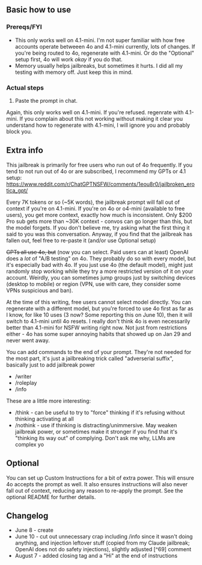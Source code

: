 ## Basic how to use
### Prereqs/FYI
- This only works well on 4.1-mini. I'm not super familiar with how free accounts operate betweeen 4o and 4.1-mini currently, lots of changes. If you're being routed to 4o, regenerate with 4.1-mini. Or do the "Optional" setup first, 4o will work *okay* if you do that.
- Memory usually helps jailbreaks, but sometimes it hurts. I did all my testing with memory off. Just keep this in mind.
### Actual steps
1. Paste the prompt in chat.

Again, this only works well on 4.1-mini. If you're refused. regenrate with 4.1-mini. If you complain about this not working without making it clear you understand how to regenerate with 4.1-mini, I will ignore you and probably block you.

## Extra info
This jailbreak is primarily for free users who run out of 4o frequently. If you tend to not run out of 4o or are subscribed, I recommend my GPTs or 4.1 setup: https://www.reddit.com/r/ChatGPTNSFW/comments/1eou8r0/jailbroken_erotica_gpt/

Every 7K tokens or so (~5K words), the jailbreak prompt will fall out of context if you're on 4.1-mini. If you're on 4o or o4-mini (available to free users), you get more context, exactly how much is inconsistent. Only $200 Pro sub gets more than ~30K context - convos can go longer than this, but the model forgets. If you don't believe me, try asking what the first thing it said to you was this conversation. Anyway, if you find that the jailbreak has fallen out, feel free to re-paste it (and/or use Optional setup)

~~GPTs all use 4o, but~~ (now you can select. Paid users can at least) OpenAI does a _lot_ of "A/B testing" on 4o. They probably do so with every model, but it's especially bad with 4o. If you just use 4o (the default model), might just randomly stop working while they try a more restricted version of it on your account. Weirdly, you can sometimes jump groups just by switching devices (desktop to mobile) or region (VPN, use with care, they consider some VPNs suspicious and ban).

At the time of this writing, free users cannot select model directly. You can regenerate with a different model, but you're forced to use 4o first as far as I know, for like 10 uses (3 now? Some reporting this on June 10), then it will switch to 4.1-mini until 4o resets. I really don't think 4o is even necessarily better than 4.1-mini for NSFW writing right now. Not just from restrictions either - 4o has some super annoying habits that showed up on Jan 29 and never went away.

You can add commands to the end of your prompt. They're not needed for the most part, it's just a jailbreaking trick called "adverserial suffix", basically just to add jailbreak power

- /writer
- /roleplay
- /info

These are a little more interesting:

- /think - can be useful to try to "force" thinking if it's refusing without thinking activating at all
- /nothink - use if thinking is distracting/unimmersive. May weaken jailbreak power, or sometimes make it stronger if you find that it's "thinking its way out" of complying. Don't ask me why, LLMs are complex yo

## Optional
You can set up Custom Instructions for a bit of extra power. This will ensure 4o accepts the prompt as well. It also ensures instructions will also never fall out of context, reducing any reason to re-apply the prompt. See the optional README for further details.

## Changelog
- June 8 - create
- June 10 - cut out unnecessary crap including /info since it wasn't doing anything, and injection leftover stuff (copied from my Claude jailbreak; OpenAI does not do safety injections), slightly adjusted [^69] comment
- August 7 - added closing tag and a "Hi" at the end of instructions
